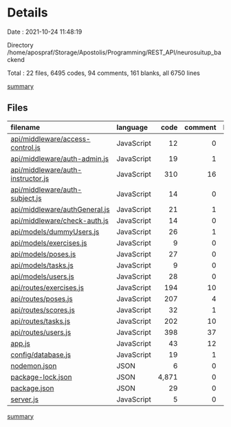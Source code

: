 # Details

Date : 2021-10-24 11:48:19

Directory /home/apospraf/Storage/Apostolis/Programming/REST_API/neurosuitup_backend

Total : 22 files,  6495 codes, 94 comments, 161 blanks, all 6750 lines

[summary](results.md)

## Files
| filename | language | code | comment | blank | total |
| :--- | :--- | ---: | ---: | ---: | ---: |
| [api/middleware/access-control.js](/api/middleware/access-control.js) | JavaScript | 12 | 0 | 5 | 17 |
| [api/middleware/auth-admin.js](/api/middleware/auth-admin.js) | JavaScript | 19 | 1 | 1 | 21 |
| [api/middleware/auth-instructor.js](/api/middleware/auth-instructor.js) | JavaScript | 310 | 16 | 38 | 364 |
| [api/middleware/auth-subject.js](/api/middleware/auth-subject.js) | JavaScript | 14 | 0 | 1 | 15 |
| [api/middleware/authGeneral.js](/api/middleware/authGeneral.js) | JavaScript | 21 | 1 | 6 | 28 |
| [api/middleware/check-auth.js](/api/middleware/check-auth.js) | JavaScript | 14 | 0 | 1 | 15 |
| [api/models/dummyUsers.js](/api/models/dummyUsers.js) | JavaScript | 26 | 1 | 5 | 32 |
| [api/models/exercises.js](/api/models/exercises.js) | JavaScript | 9 | 0 | 2 | 11 |
| [api/models/poses.js](/api/models/poses.js) | JavaScript | 27 | 0 | 2 | 29 |
| [api/models/tasks.js](/api/models/tasks.js) | JavaScript | 9 | 0 | 2 | 11 |
| [api/models/users.js](/api/models/users.js) | JavaScript | 28 | 0 | 2 | 30 |
| [api/routes/exercises.js](/api/routes/exercises.js) | JavaScript | 194 | 10 | 17 | 221 |
| [api/routes/poses.js](/api/routes/poses.js) | JavaScript | 207 | 4 | 15 | 226 |
| [api/routes/scores.js](/api/routes/scores.js) | JavaScript | 32 | 1 | 5 | 38 |
| [api/routes/tasks.js](/api/routes/tasks.js) | JavaScript | 202 | 10 | 14 | 226 |
| [api/routes/users.js](/api/routes/users.js) | JavaScript | 398 | 37 | 28 | 463 |
| [app.js](/app.js) | JavaScript | 43 | 12 | 7 | 62 |
| [config/database.js](/config/database.js) | JavaScript | 19 | 1 | 3 | 23 |
| [nodemon.json](/nodemon.json) | JSON | 6 | 0 | 0 | 6 |
| [package-lock.json](/package-lock.json) | JSON | 4,871 | 0 | 1 | 4,872 |
| [package.json](/package.json) | JSON | 29 | 0 | 1 | 30 |
| [server.js](/server.js) | JavaScript | 5 | 0 | 5 | 10 |

[summary](results.md)